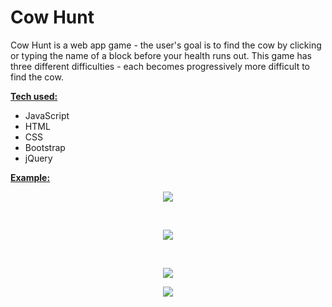 # Cow Hunt

Cow Hunt is a web app game - the user's goal is to find the cow by clicking or typing the name of a block before your health runs out. This game has three different difficulties - each becomes progressively more difficult to find the cow.

<b><ins>Tech used:</ins></b>
* JavaScript
* HTML
* CSS
* Bootstrap
* jQuery

<b><ins>Example:</ins></b>

<p align="center">
  <img src="https://github.com/bensadel/Cow-Hunt/assets/95494769/52d5e24d-e8ef-4891-ba30-b9182d5722af">
</p>
<br>
<p align="center">
  <img src="https://github.com/bensadel/Cow-Hunt/assets/95494769/487619af-20a3-4b54-84ad-20fe9ed0aa4d">
</p>
<br>
<p align="center">
  <img src="https://github.com/bensadel/Cow-Hunt/assets/95494769/27672fde-1f65-4de8-89a5-44dbff47bcb5">
</p>
<p align="center">
  <img src="https://github.com/bensadel/Cow-Hunt/assets/95494769/53c61576-63e8-4db5-aeb2-63b392bbb9e6">
</p>

